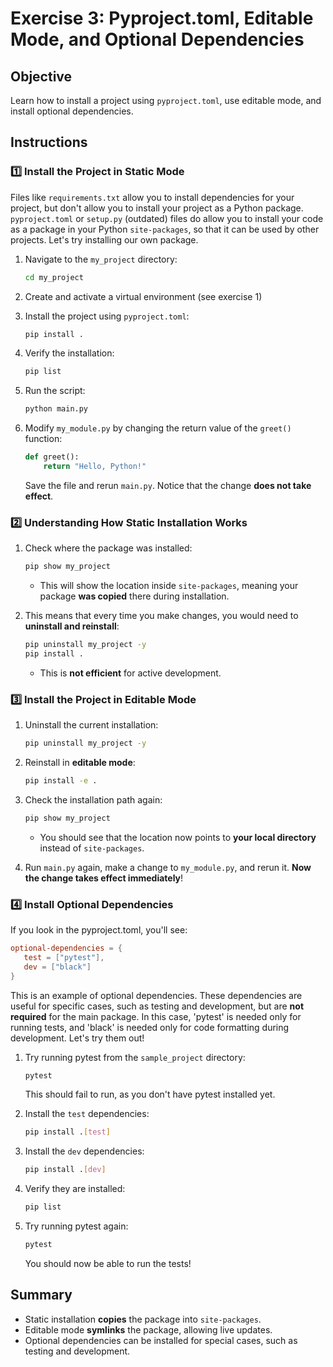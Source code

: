 # Exercise 3: Pyproject.toml, Editable Mode, and Optional Dependencies

## Objective

Learn how to install a project using `pyproject.toml`, use editable mode, and install optional dependencies.

## Instructions

### 1️⃣ Install the Project in Static Mode

   Files like `requirements.txt` allow you to install dependencies for your project, but don't allow you to install your project as a Python package. `pyproject.toml` or `setup.py` (outdated) files do allow you to install your code as a package in your Python `site-packages`, so that it can be used by other projects. Let's try installing our own package.

1. Navigate to the `my_project` directory:

   ```bash
   cd my_project
   ```

2. Create and activate a virtual environment (see exercise 1)

3. Install the project using `pyproject.toml`:

   ```bash
   pip install .
   ```

4. Verify the installation:

   ```bash
   pip list
   ```

5. Run the script:

   ```bash
   python main.py
   ```

6. Modify `my_module.py` by changing the return value of the `greet()` function:

   ```python
   def greet():
       return "Hello, Python!"
   ```

   Save the file and rerun `main.py`. Notice that the change **does not take effect**.

### 2️⃣ Understanding How Static Installation Works

1. Check where the package was installed:

   ```bash
   pip show my_project
   ```

   - This will show the location inside `site-packages`, meaning your package **was copied** there during installation.
2. This means that every time you make changes, you would need to **uninstall and reinstall**:

   ```bash
   pip uninstall my_project -y
   pip install .
   ```

   - This is **not efficient** for active development.

### 3️⃣ Install the Project in Editable Mode

1. Uninstall the current installation:

   ```bash
   pip uninstall my_project -y
   ```

2. Reinstall in **editable mode**:

   ```bash
   pip install -e .
   ```

3. Check the installation path again:

   ```bash
   pip show my_project
   ```

   - You should see that the location now points to **your local directory** instead of `site-packages`.
4. Run `main.py` again, make a change to `my_module.py`, and rerun it. **Now the change takes effect immediately**!

### 4️⃣ Install Optional Dependencies

If you look in the pyproject.toml, you'll see:

   ```toml
   optional-dependencies = { 
      test = ["pytest"],
      dev = ["black"]
   }
   ```

   This is an example of optional dependencies. These dependencies are useful for specific cases, such as testing and development, but are **not required** for the main package. In this case, 'pytest' is needed only for running tests, and 'black' is needed only for code formatting during development. Let's try them out!

1. Try running pytest from the `sample_project` directory:

   ```bash
   pytest
   ```

   This should fail to run, as you don't have pytest installed yet.

2. Install the `test` dependencies:

   ```bash
   pip install .[test]
   ```

3. Install the `dev` dependencies:

   ```bash
   pip install .[dev]
   ```

4. Verify they are installed:

   ```bash
   pip list
   ```

5. Try running pytest again:

   ```bash
   pytest
   ```

   You should now be able to run the tests!

## Summary

- Static installation **copies** the package into `site-packages`.
- Editable mode **symlinks** the package, allowing live updates.
- Optional dependencies can be installed for special cases, such as testing and development.
